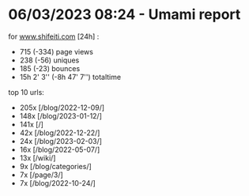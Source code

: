 # 06/03/2023 08:24 - Umami report
for www.shifeiti.com [24h] :

 - 715 (-334) page views
 - 238 (-56) uniques
 - 185 (-23) bounces
 - 15h 2' 3'' (-8h 47' 7'') totaltime


top 10 urls:
 - 205x [/blog/2022-12-09/]
 - 148x [/blog/2023-01-12/]
 - 141x [/]
 - 42x [/blog/2022-12-22/]
 - 24x [/blog/2023-02-03/]
 - 16x [/blog/2022-05-07/]
 - 13x [/wiki/]
 - 9x [/blog/categories/]
 - 7x [/page/3/]
 - 7x [/blog/2022-10-24/]


